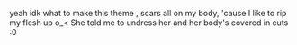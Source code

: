 yeah idk what to make this theme , scars all on my body, 'cause I like to rip my flesh up o_<
She told me to undress her and her body's covered in cuts :0
